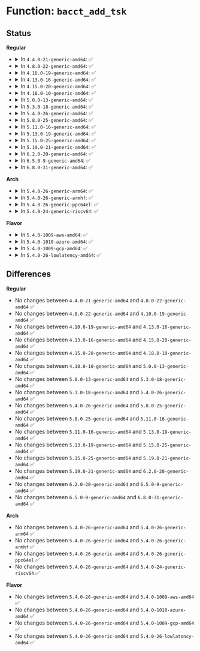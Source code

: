 # Function: <code>bacct_add_tsk</code>

## Status
<b>Regular</b>
<ul>
<li>
<details>
<summary>In <code>4.4.0-21-generic-amd64</code>: ✅</summary>

```c
void bacct_add_tsk(struct user_namespace * user_ns, struct pid_namespace * pid_ns, struct taskstats * stats, struct task_struct * tsk)
```

```json
{
  "name": "bacct_add_tsk",
  "collision_type": "Unique Global",
  "inline_type": "No",
  "funcs": [
    {
      "addr": 18446744071580151904,
      "name": "bacct_add_tsk",
      "external": true,
      "loc": "kernel/tsacct.c:29",
      "file": "kernel/tsacct.c",
      "inline": "seen, unknown",
      "caller_inline": [],
      "caller_func": [
        "kernel/taskstats.c:fill_stats"
      ]
    }
  ],
  "symbols": [
    {
      "addr": 18446744071580151904,
      "name": "bacct_add_tsk",
      "section": ".text",
      "bind": "STB_GLOBAL",
      "size": 476
    }
  ]
}
```
</details>
</li>
<li>
<details>
<summary>In <code>4.8.0-22-generic-amd64</code>: ✅</summary>

```c
void bacct_add_tsk(struct user_namespace * user_ns, struct pid_namespace * pid_ns, struct taskstats * stats, struct task_struct * tsk)
```

```json
{
  "name": "bacct_add_tsk",
  "collision_type": "Unique Global",
  "inline_type": "No",
  "funcs": [
    {
      "addr": 18446744071580186208,
      "name": "bacct_add_tsk",
      "external": true,
      "loc": "kernel/tsacct.c:29",
      "file": "kernel/tsacct.c",
      "inline": "seen, unknown",
      "caller_inline": [],
      "caller_func": [
        "kernel/taskstats.c:fill_stats"
      ]
    }
  ],
  "symbols": [
    {
      "addr": 18446744071580186208,
      "name": "bacct_add_tsk",
      "section": ".text",
      "bind": "STB_GLOBAL",
      "size": 482
    }
  ]
}
```
</details>
</li>
<li>
<details>
<summary>In <code>4.10.0-19-generic-amd64</code>: ✅</summary>

```c
void bacct_add_tsk(struct user_namespace * user_ns, struct pid_namespace * pid_ns, struct taskstats * stats, struct task_struct * tsk)
```

```json
{
  "name": "bacct_add_tsk",
  "collision_type": "Unique Global",
  "inline_type": "No",
  "funcs": [
    {
      "addr": 18446744071580226816,
      "name": "bacct_add_tsk",
      "external": true,
      "loc": "kernel/tsacct.c:29",
      "file": "kernel/tsacct.c",
      "inline": "seen, unknown",
      "caller_inline": [],
      "caller_func": [
        "kernel/taskstats.c:fill_stats"
      ]
    }
  ],
  "symbols": [
    {
      "addr": 18446744071580226816,
      "name": "bacct_add_tsk",
      "section": ".text",
      "bind": "STB_GLOBAL",
      "size": 482
    }
  ]
}
```
</details>
</li>
<li>
<details>
<summary>In <code>4.13.0-16-generic-amd64</code>: ✅</summary>

```c
void bacct_add_tsk(struct user_namespace * user_ns, struct pid_namespace * pid_ns, struct taskstats * stats, struct task_struct * tsk)
```

```json
{
  "name": "bacct_add_tsk",
  "collision_type": "Unique Global",
  "inline_type": "No",
  "funcs": [
    {
      "addr": 18446744071580236672,
      "name": "bacct_add_tsk",
      "external": true,
      "loc": "kernel/tsacct.c:31",
      "file": "kernel/tsacct.c",
      "inline": "seen, unknown",
      "caller_inline": [],
      "caller_func": [
        "kernel/taskstats.c:fill_stats"
      ]
    }
  ],
  "symbols": [
    {
      "addr": 18446744071580236672,
      "name": "bacct_add_tsk",
      "section": ".text",
      "bind": "STB_GLOBAL",
      "size": 522
    }
  ]
}
```
</details>
</li>
<li>
<details>
<summary>In <code>4.15.0-20-generic-amd64</code>: ✅</summary>

```c
void bacct_add_tsk(struct user_namespace * user_ns, struct pid_namespace * pid_ns, struct taskstats * stats, struct task_struct * tsk)
```

```json
{
  "name": "bacct_add_tsk",
  "collision_type": "Unique Global",
  "inline_type": "No",
  "funcs": [
    {
      "addr": 18446744071580287872,
      "name": "bacct_add_tsk",
      "external": true,
      "loc": "kernel/tsacct.c:31",
      "file": "kernel/tsacct.c",
      "inline": "seen, unknown",
      "caller_inline": [],
      "caller_func": [
        "kernel/taskstats.c:fill_stats"
      ]
    }
  ],
  "symbols": [
    {
      "addr": 18446744071580287872,
      "name": "bacct_add_tsk",
      "section": ".text",
      "bind": "STB_GLOBAL",
      "size": 522
    }
  ]
}
```
</details>
</li>
<li>
<details>
<summary>In <code>4.18.0-10-generic-amd64</code>: ✅</summary>

```c
void bacct_add_tsk(struct user_namespace * user_ns, struct pid_namespace * pid_ns, struct taskstats * stats, struct task_struct * tsk)
```

```json
{
  "name": "bacct_add_tsk",
  "collision_type": "Unique Global",
  "inline_type": "No",
  "funcs": [
    {
      "addr": 18446744071580349104,
      "name": "bacct_add_tsk",
      "external": true,
      "loc": "kernel/tsacct.c:31",
      "file": "kernel/tsacct.c",
      "inline": "seen, unknown",
      "caller_inline": [],
      "caller_func": [
        "kernel/taskstats.c:fill_stats"
      ]
    }
  ],
  "symbols": [
    {
      "addr": 18446744071580349104,
      "name": "bacct_add_tsk",
      "section": ".text",
      "bind": "STB_GLOBAL",
      "size": 515
    }
  ]
}
```
</details>
</li>
<li>
<details>
<summary>In <code>5.0.0-13-generic-amd64</code>: ✅</summary>

```c
void bacct_add_tsk(struct user_namespace * user_ns, struct pid_namespace * pid_ns, struct taskstats * stats, struct task_struct * tsk)
```

```json
{
  "name": "bacct_add_tsk",
  "collision_type": "Unique Global",
  "inline_type": "No",
  "funcs": [
    {
      "addr": 18446744071580405168,
      "name": "bacct_add_tsk",
      "external": true,
      "loc": "kernel/tsacct.c:31",
      "file": "kernel/tsacct.c",
      "inline": "seen, unknown",
      "caller_inline": [],
      "caller_func": [
        "kernel/taskstats.c:fill_stats"
      ]
    }
  ],
  "symbols": [
    {
      "addr": 18446744071580405168,
      "name": "bacct_add_tsk",
      "section": ".text",
      "bind": "STB_GLOBAL",
      "size": 515
    }
  ]
}
```
</details>
</li>
<li>
<details>
<summary>In <code>5.3.0-18-generic-amd64</code>: ✅</summary>

```c
void bacct_add_tsk(struct user_namespace * user_ns, struct pid_namespace * pid_ns, struct taskstats * stats, struct task_struct * tsk)
```

```json
{
  "name": "bacct_add_tsk",
  "collision_type": "Unique Global",
  "inline_type": "No",
  "funcs": [
    {
      "addr": 18446744071580458096,
      "name": "bacct_add_tsk",
      "external": true,
      "loc": "kernel/tsacct.c:20",
      "file": "kernel/tsacct.c",
      "inline": "seen, unknown",
      "caller_inline": [],
      "caller_func": [
        "kernel/taskstats.c:fill_stats"
      ]
    }
  ],
  "symbols": [
    {
      "addr": 18446744071580458096,
      "name": "bacct_add_tsk",
      "section": ".text",
      "bind": "STB_GLOBAL",
      "size": 521
    }
  ]
}
```
</details>
</li>
<li>
<details>
<summary>In <code>5.4.0-26-generic-amd64</code>: ✅</summary>

```c
void bacct_add_tsk(struct user_namespace * user_ns, struct pid_namespace * pid_ns, struct taskstats * stats, struct task_struct * tsk)
```

```json
{
  "name": "bacct_add_tsk",
  "collision_type": "Unique Global",
  "inline_type": "No",
  "funcs": [
    {
      "addr": 18446744071580507008,
      "name": "bacct_add_tsk",
      "external": true,
      "loc": "kernel/tsacct.c:20",
      "file": "kernel/tsacct.c",
      "inline": "seen, unknown",
      "caller_inline": [],
      "caller_func": [
        "kernel/taskstats.c:fill_stats"
      ]
    }
  ],
  "symbols": [
    {
      "addr": 18446744071580507008,
      "name": "bacct_add_tsk",
      "section": ".text",
      "bind": "STB_GLOBAL",
      "size": 521
    }
  ]
}
```
</details>
</li>
<li>
<details>
<summary>In <code>5.8.0-25-generic-amd64</code>: ✅</summary>

```c
void bacct_add_tsk(struct user_namespace * user_ns, struct pid_namespace * pid_ns, struct taskstats * stats, struct task_struct * tsk)
```

```json
{
  "name": "bacct_add_tsk",
  "collision_type": "Unique Global",
  "inline_type": "No",
  "funcs": [
    {
      "addr": 18446744071580593472,
      "name": "bacct_add_tsk",
      "external": true,
      "loc": "kernel/tsacct.c:20",
      "file": "kernel/tsacct.c",
      "inline": "seen, unknown",
      "caller_inline": [],
      "caller_func": [
        "kernel/taskstats.c:fill_stats"
      ]
    }
  ],
  "symbols": [
    {
      "addr": 18446744071580593472,
      "name": "bacct_add_tsk",
      "section": ".text",
      "bind": "STB_GLOBAL",
      "size": 548
    }
  ]
}
```
</details>
</li>
<li>
<details>
<summary>In <code>5.11.0-16-generic-amd64</code>: ✅</summary>

```c
void bacct_add_tsk(struct user_namespace * user_ns, struct pid_namespace * pid_ns, struct taskstats * stats, struct task_struct * tsk)
```

```json
{
  "name": "bacct_add_tsk",
  "collision_type": "Unique Global",
  "inline_type": "No",
  "funcs": [
    {
      "addr": 18446744071580582640,
      "name": "bacct_add_tsk",
      "external": true,
      "loc": "kernel/tsacct.c:20",
      "file": "kernel/tsacct.c",
      "inline": "seen, unknown",
      "caller_inline": [],
      "caller_func": [
        "kernel/taskstats.c:fill_stats"
      ]
    }
  ],
  "symbols": [
    {
      "addr": 18446744071580582640,
      "name": "bacct_add_tsk",
      "section": ".text",
      "bind": "STB_GLOBAL",
      "size": 553
    }
  ]
}
```
</details>
</li>
<li>
<details>
<summary>In <code>5.13.0-19-generic-amd64</code>: ✅</summary>

```c
void bacct_add_tsk(struct user_namespace * user_ns, struct pid_namespace * pid_ns, struct taskstats * stats, struct task_struct * tsk)
```

```json
{
  "name": "bacct_add_tsk",
  "collision_type": "Unique Global",
  "inline_type": "No",
  "funcs": [
    {
      "addr": 18446744071580585584,
      "name": "bacct_add_tsk",
      "external": true,
      "loc": "kernel/tsacct.c:20",
      "file": "kernel/tsacct.c",
      "inline": "seen, unknown",
      "caller_inline": [],
      "caller_func": [
        "kernel/taskstats.c:fill_stats"
      ]
    }
  ],
  "symbols": [
    {
      "addr": 18446744071580585584,
      "name": "bacct_add_tsk",
      "section": ".text",
      "bind": "STB_GLOBAL",
      "size": 553
    }
  ]
}
```
</details>
</li>
<li>
<details>
<summary>In <code>5.15.0-25-generic-amd64</code>: ✅</summary>

```c
void bacct_add_tsk(struct user_namespace * user_ns, struct pid_namespace * pid_ns, struct taskstats * stats, struct task_struct * tsk)
```

```json
{
  "name": "bacct_add_tsk",
  "collision_type": "Unique Global",
  "inline_type": "No",
  "funcs": [
    {
      "addr": 18446744071580756416,
      "name": "bacct_add_tsk",
      "external": true,
      "loc": "kernel/tsacct.c:20",
      "file": "kernel/tsacct.c",
      "inline": "seen, unknown",
      "caller_inline": [],
      "caller_func": [
        "kernel/taskstats.c:fill_stats"
      ]
    }
  ],
  "symbols": [
    {
      "addr": 18446744071580756416,
      "name": "bacct_add_tsk",
      "section": ".text",
      "bind": "STB_GLOBAL",
      "size": 558
    }
  ]
}
```
</details>
</li>
<li>
<details>
<summary>In <code>5.19.0-21-generic-amd64</code>: ✅</summary>

```c
void bacct_add_tsk(struct user_namespace * user_ns, struct pid_namespace * pid_ns, struct taskstats * stats, struct task_struct * tsk)
```

```json
{
  "name": "bacct_add_tsk",
  "collision_type": "Unique Global",
  "inline_type": "No",
  "funcs": [
    {
      "addr": 18446744071580971808,
      "name": "bacct_add_tsk",
      "external": true,
      "loc": "kernel/tsacct.c:20",
      "file": "kernel/tsacct.c",
      "inline": "seen, unknown",
      "caller_inline": [],
      "caller_func": [
        "kernel/taskstats.c:fill_stats"
      ]
    }
  ],
  "symbols": [
    {
      "addr": 18446744071580971808,
      "name": "bacct_add_tsk",
      "section": ".text",
      "bind": "STB_GLOBAL",
      "size": 635
    }
  ]
}
```
</details>
</li>
<li>
<details>
<summary>In <code>6.2.0-20-generic-amd64</code>: ✅</summary>

```c
void bacct_add_tsk(struct user_namespace * user_ns, struct pid_namespace * pid_ns, struct taskstats * stats, struct task_struct * tsk)
```

```json
{
  "name": "bacct_add_tsk",
  "collision_type": "Unique Global",
  "inline_type": "No",
  "funcs": [
    {
      "addr": 18446744071581267632,
      "name": "bacct_add_tsk",
      "external": true,
      "loc": "kernel/tsacct.c:20",
      "file": "kernel/tsacct.c",
      "inline": "seen, unknown",
      "caller_inline": [],
      "caller_func": [
        "kernel/taskstats.c:fill_stats"
      ]
    }
  ],
  "symbols": [
    {
      "addr": 18446744071581267632,
      "name": "bacct_add_tsk",
      "section": ".text",
      "bind": "STB_GLOBAL",
      "size": 635
    }
  ]
}
```
</details>
</li>
<li>
<details>
<summary>In <code>6.5.0-9-generic-amd64</code>: ✅</summary>

```c
void bacct_add_tsk(struct user_namespace * user_ns, struct pid_namespace * pid_ns, struct taskstats * stats, struct task_struct * tsk)
```

```json
{
  "name": "bacct_add_tsk",
  "collision_type": "Unique Global",
  "inline_type": "No",
  "funcs": [
    {
      "addr": 18446744071581362784,
      "name": "bacct_add_tsk",
      "external": true,
      "loc": "kernel/tsacct.c:20",
      "file": "kernel/tsacct.c",
      "inline": "seen, unknown",
      "caller_inline": [],
      "caller_func": [
        "kernel/taskstats.c:fill_stats"
      ]
    }
  ],
  "symbols": [
    {
      "addr": 18446744071581362784,
      "name": "bacct_add_tsk",
      "section": ".text",
      "bind": "STB_GLOBAL",
      "size": 635
    }
  ]
}
```
</details>
</li>
<li>
<details>
<summary>In <code>6.8.0-31-generic-amd64</code>: ✅</summary>

```c
void bacct_add_tsk(struct user_namespace * user_ns, struct pid_namespace * pid_ns, struct taskstats * stats, struct task_struct * tsk)
```

```json
{
  "name": "bacct_add_tsk",
  "collision_type": "Unique Global",
  "inline_type": "No",
  "funcs": [
    {
      "addr": 18446744071581469008,
      "name": "bacct_add_tsk",
      "external": true,
      "loc": "kernel/tsacct.c:20",
      "file": "kernel/tsacct.c",
      "inline": "seen, unknown",
      "caller_inline": [],
      "caller_func": [
        "kernel/taskstats.c:fill_stats"
      ]
    }
  ],
  "symbols": [
    {
      "addr": 18446744071581469008,
      "name": "bacct_add_tsk",
      "section": ".text",
      "bind": "STB_GLOBAL",
      "size": 726
    }
  ]
}
```
</details>
</li>
</ul>
<b>Arch</b>
<ul>
<li>
<details>
<summary>In <code>5.4.0-26-generic-arm64</code>: ✅</summary>

```c
void bacct_add_tsk(struct user_namespace * user_ns, struct pid_namespace * pid_ns, struct taskstats * stats, struct task_struct * tsk)
```

```json
{
  "name": "bacct_add_tsk",
  "collision_type": "Unique Global",
  "inline_type": "No",
  "funcs": [
    {
      "addr": 18446603336491785800,
      "name": "bacct_add_tsk",
      "external": true,
      "loc": "kernel/tsacct.c:20",
      "file": "kernel/tsacct.c",
      "inline": "seen, unknown",
      "caller_inline": [],
      "caller_func": [
        "kernel/taskstats.c:fill_stats"
      ]
    }
  ],
  "symbols": [
    {
      "addr": 18446603336491785800,
      "name": "bacct_add_tsk",
      "section": ".text",
      "bind": "STB_GLOBAL",
      "size": 476
    }
  ]
}
```
</details>
</li>
<li>
<details>
<summary>In <code>5.4.0-26-generic-armhf</code>: ✅</summary>

```c
void bacct_add_tsk(struct user_namespace * user_ns, struct pid_namespace * pid_ns, struct taskstats * stats, struct task_struct * tsk)
```

```json
{
  "name": "bacct_add_tsk",
  "collision_type": "Unique Global",
  "inline_type": "No",
  "funcs": [
    {
      "addr": 3225733288,
      "name": "bacct_add_tsk",
      "external": true,
      "loc": "kernel/tsacct.c:20",
      "file": "kernel/tsacct.c",
      "inline": "seen, unknown",
      "caller_inline": [],
      "caller_func": [
        "kernel/taskstats.c:fill_stats"
      ]
    }
  ],
  "symbols": [
    {
      "addr": 3225733288,
      "name": "bacct_add_tsk",
      "section": ".text",
      "bind": "STB_GLOBAL",
      "size": 672
    }
  ]
}
```
</details>
</li>
<li>
<details>
<summary>In <code>5.4.0-26-generic-ppc64el</code>: ✅</summary>

```c
void bacct_add_tsk(struct user_namespace * user_ns, struct pid_namespace * pid_ns, struct taskstats * stats, struct task_struct * tsk)
```

```json
{
  "name": "bacct_add_tsk",
  "collision_type": "Unique Global",
  "inline_type": "No",
  "funcs": [
    {
      "addr": 13835058055284834288,
      "name": "bacct_add_tsk",
      "external": true,
      "loc": "kernel/tsacct.c:20",
      "file": "kernel/tsacct.c",
      "inline": "seen, unknown",
      "caller_inline": [],
      "caller_func": [
        "kernel/taskstats.c:fill_stats"
      ]
    }
  ],
  "symbols": [
    {
      "addr": 13835058055284834288,
      "name": "bacct_add_tsk",
      "section": ".text",
      "bind": "STB_GLOBAL",
      "size": 596
    }
  ]
}
```
</details>
</li>
<li>
<details>
<summary>In <code>5.4.0-24-generic-riscv64</code>: ✅</summary>

```c
void bacct_add_tsk(struct user_namespace * user_ns, struct pid_namespace * pid_ns, struct taskstats * stats, struct task_struct * tsk)
```

```json
{
  "name": "bacct_add_tsk",
  "collision_type": "Unique Global",
  "inline_type": "No",
  "funcs": [
    {
      "addr": 18446743936272100620,
      "name": "bacct_add_tsk",
      "external": true,
      "loc": "kernel/tsacct.c:20",
      "file": "kernel/tsacct.c",
      "inline": "seen, unknown",
      "caller_inline": [],
      "caller_func": [
        "kernel/taskstats.c:fill_stats"
      ]
    }
  ],
  "symbols": [
    {
      "addr": 18446743936272100620,
      "name": "bacct_add_tsk",
      "section": ".text",
      "bind": "STB_GLOBAL",
      "size": 398
    }
  ]
}
```
</details>
</li>
</ul>
<b>Flavor</b>
<ul>
<li>
<details>
<summary>In <code>5.4.0-1009-aws-amd64</code>: ✅</summary>

```c
void bacct_add_tsk(struct user_namespace * user_ns, struct pid_namespace * pid_ns, struct taskstats * stats, struct task_struct * tsk)
```

```json
{
  "name": "bacct_add_tsk",
  "collision_type": "Unique Global",
  "inline_type": "No",
  "funcs": [
    {
      "addr": 18446744071580475808,
      "name": "bacct_add_tsk",
      "external": true,
      "loc": "kernel/tsacct.c:20",
      "file": "kernel/tsacct.c",
      "inline": "seen, unknown",
      "caller_inline": [],
      "caller_func": [
        "kernel/taskstats.c:fill_stats"
      ]
    }
  ],
  "symbols": [
    {
      "addr": 18446744071580475808,
      "name": "bacct_add_tsk",
      "section": ".text",
      "bind": "STB_GLOBAL",
      "size": 521
    }
  ]
}
```
</details>
</li>
<li>
<details>
<summary>In <code>5.4.0-1010-azure-amd64</code>: ✅</summary>

```c
void bacct_add_tsk(struct user_namespace * user_ns, struct pid_namespace * pid_ns, struct taskstats * stats, struct task_struct * tsk)
```

```json
{
  "name": "bacct_add_tsk",
  "collision_type": "Unique Global",
  "inline_type": "No",
  "funcs": [
    {
      "addr": 18446744071580422832,
      "name": "bacct_add_tsk",
      "external": true,
      "loc": "kernel/tsacct.c:20",
      "file": "kernel/tsacct.c",
      "inline": "seen, unknown",
      "caller_inline": [],
      "caller_func": [
        "kernel/taskstats.c:fill_stats"
      ]
    }
  ],
  "symbols": [
    {
      "addr": 18446744071580422832,
      "name": "bacct_add_tsk",
      "section": ".text",
      "bind": "STB_GLOBAL",
      "size": 580
    }
  ]
}
```
</details>
</li>
<li>
<details>
<summary>In <code>5.4.0-1009-gcp-amd64</code>: ✅</summary>

```c
void bacct_add_tsk(struct user_namespace * user_ns, struct pid_namespace * pid_ns, struct taskstats * stats, struct task_struct * tsk)
```

```json
{
  "name": "bacct_add_tsk",
  "collision_type": "Unique Global",
  "inline_type": "No",
  "funcs": [
    {
      "addr": 18446744071580467056,
      "name": "bacct_add_tsk",
      "external": true,
      "loc": "kernel/tsacct.c:20",
      "file": "kernel/tsacct.c",
      "inline": "seen, unknown",
      "caller_inline": [],
      "caller_func": [
        "kernel/taskstats.c:fill_stats"
      ]
    }
  ],
  "symbols": [
    {
      "addr": 18446744071580467056,
      "name": "bacct_add_tsk",
      "section": ".text",
      "bind": "STB_GLOBAL",
      "size": 521
    }
  ]
}
```
</details>
</li>
<li>
<details>
<summary>In <code>5.4.0-26-lowlatency-amd64</code>: ✅</summary>

```c
void bacct_add_tsk(struct user_namespace * user_ns, struct pid_namespace * pid_ns, struct taskstats * stats, struct task_struct * tsk)
```

```json
{
  "name": "bacct_add_tsk",
  "collision_type": "Unique Global",
  "inline_type": "No",
  "funcs": [
    {
      "addr": 18446744071580522736,
      "name": "bacct_add_tsk",
      "external": true,
      "loc": "kernel/tsacct.c:20",
      "file": "kernel/tsacct.c",
      "inline": "seen, unknown",
      "caller_inline": [],
      "caller_func": [
        "kernel/taskstats.c:fill_stats"
      ]
    }
  ],
  "symbols": [
    {
      "addr": 18446744071580522736,
      "name": "bacct_add_tsk",
      "section": ".text",
      "bind": "STB_GLOBAL",
      "size": 531
    }
  ]
}
```
</details>
</li>
</ul>

## Differences
<b>Regular</b>
<ul>
<li>
No changes between <code>4.4.0-21-generic-amd64</code> and <code>4.8.0-22-generic-amd64</code> ✅
</li>
<li>
No changes between <code>4.8.0-22-generic-amd64</code> and <code>4.10.0-19-generic-amd64</code> ✅
</li>
<li>
No changes between <code>4.10.0-19-generic-amd64</code> and <code>4.13.0-16-generic-amd64</code> ✅
</li>
<li>
No changes between <code>4.13.0-16-generic-amd64</code> and <code>4.15.0-20-generic-amd64</code> ✅
</li>
<li>
No changes between <code>4.15.0-20-generic-amd64</code> and <code>4.18.0-10-generic-amd64</code> ✅
</li>
<li>
No changes between <code>4.18.0-10-generic-amd64</code> and <code>5.0.0-13-generic-amd64</code> ✅
</li>
<li>
No changes between <code>5.0.0-13-generic-amd64</code> and <code>5.3.0-18-generic-amd64</code> ✅
</li>
<li>
No changes between <code>5.3.0-18-generic-amd64</code> and <code>5.4.0-26-generic-amd64</code> ✅
</li>
<li>
No changes between <code>5.4.0-26-generic-amd64</code> and <code>5.8.0-25-generic-amd64</code> ✅
</li>
<li>
No changes between <code>5.8.0-25-generic-amd64</code> and <code>5.11.0-16-generic-amd64</code> ✅
</li>
<li>
No changes between <code>5.11.0-16-generic-amd64</code> and <code>5.13.0-19-generic-amd64</code> ✅
</li>
<li>
No changes between <code>5.13.0-19-generic-amd64</code> and <code>5.15.0-25-generic-amd64</code> ✅
</li>
<li>
No changes between <code>5.15.0-25-generic-amd64</code> and <code>5.19.0-21-generic-amd64</code> ✅
</li>
<li>
No changes between <code>5.19.0-21-generic-amd64</code> and <code>6.2.0-20-generic-amd64</code> ✅
</li>
<li>
No changes between <code>6.2.0-20-generic-amd64</code> and <code>6.5.0-9-generic-amd64</code> ✅
</li>
<li>
No changes between <code>6.5.0-9-generic-amd64</code> and <code>6.8.0-31-generic-amd64</code> ✅
</li>
</ul>
<b>Arch</b>
<ul>
<li>
No changes between <code>5.4.0-26-generic-amd64</code> and <code>5.4.0-26-generic-arm64</code> ✅
</li>
<li>
No changes between <code>5.4.0-26-generic-amd64</code> and <code>5.4.0-26-generic-armhf</code> ✅
</li>
<li>
No changes between <code>5.4.0-26-generic-amd64</code> and <code>5.4.0-26-generic-ppc64el</code> ✅
</li>
<li>
No changes between <code>5.4.0-26-generic-amd64</code> and <code>5.4.0-24-generic-riscv64</code> ✅
</li>
</ul>
<b>Flavor</b>
<ul>
<li>
No changes between <code>5.4.0-26-generic-amd64</code> and <code>5.4.0-1009-aws-amd64</code> ✅
</li>
<li>
No changes between <code>5.4.0-26-generic-amd64</code> and <code>5.4.0-1010-azure-amd64</code> ✅
</li>
<li>
No changes between <code>5.4.0-26-generic-amd64</code> and <code>5.4.0-1009-gcp-amd64</code> ✅
</li>
<li>
No changes between <code>5.4.0-26-generic-amd64</code> and <code>5.4.0-26-lowlatency-amd64</code> ✅
</li>
</ul>
